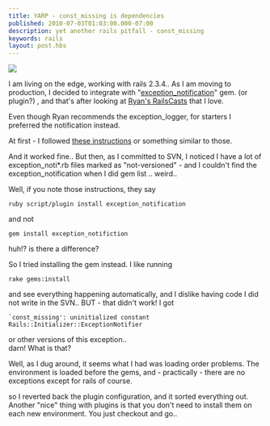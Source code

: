 ```yaml
---
title: YARP - const_missing is dependencies
published: 2010-07-03T01:03:00.000-07:00
description: yet another rails pitfall - const_missing
keywords: rails
layout: post.hbs
---
```



[![](http://3.bp.blogspot.com/_J3A8WqpdCX0/S82ZwITYVxI/AAAAAAAAAiE/pGk-YNcy4I8/s1600/rails_pothole.png)](http://3.bp.blogspot.com/_J3A8WqpdCX0/S82ZwITYVxI/AAAAAAAAAiE/pGk-YNcy4I8/s1600/rails_pothole.png)

I am living on the edge, working with rails 2.3.4.. As I am moving to production, I decided to integrate with "[exception_notification](http://github.com/rails/exception_notification)" gem. (or plugin?) , and that's after looking at [Ryan's RailsCasts](http://railscasts.com/episodes/104-exception-notifications) that I love.  

Even though Ryan recommends the exception_logger, for starters I preferred the notification instead.  

At first - I followed [these instructions](http://engtech.wordpress.com/2008/02/06/rails-guide-exception-notifier-plugin/) or something similar to those.  

And it worked fine.. But then, as I committed to SVN, I noticed I have a lot of exception_noti*.rb files marked as "not-versioned" - and I couldn't find the exception_notification when I did gem list .. weird..  

Well, if you note those instructions, they say  

```
ruby script/plugin install exception_notification
```

and not  

```
gem install exception_notifiction
```

huh!? is there a difference?  

So I tried installing the gem instead. I like running  

```
rake gems:install
```

and see everything happening automatically, and I dislike having code I did not write in the SVN.. BUT - that didn't work! I got  

```
`const_missing': uninitialized constant Rails::Initializer::ExceptionNotifier
```

or other versions of this exception..  
darn! What is that?  

Well, as I dug around, it seems what I had was loading order problems. The environment is loaded before the gems, and - practically - there are no exceptions except for rails of course.  

so I reverted back the plugin configuration, and it sorted everything out.  
Another "nice" thing with plugins is that you don't need to install them on each new environment. You just checkout and go..